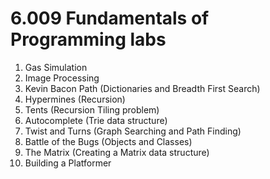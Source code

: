 6.009 Fundamentals of Programming labs
======================================

1. Gas Simulation
1. Image Processing
1. Kevin Bacon Path (Dictionaries and Breadth First Search)
1. Hypermines (Recursion)
1. Tents (Recursion Tiling problem)
1. Autocomplete (Trie data structure)
1. Twist and Turns (Graph Searching and Path Finding)
1. Battle of the Bugs (Objects and Classes)
1. The Matrix (Creating a Matrix data structure)
1. Building a Platformer
